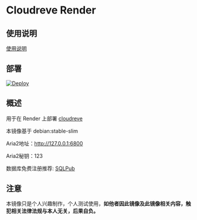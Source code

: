 # Cloudreve Render

## 使用说明
[使用说明](https://www.itansuo.info/444)

## 部署

[![Deploy](https://render.com/images/deploy-to-render-button.svg)](https://render.com/deploy)

## 概述

用于在 Render 上部署 [cloudreve](https://cloudreve.org/)

本镜像基于 debian:stable-slim

Aria2地址：http://127.0.0.1:6800

Aria2秘钥：123

数据库免费注册推荐: [SQLPub](http://mysql.sqlpub.com/)

## 注意

本镜像只是个人兴趣制作，个人测试使用，**如他者因此镜像及此镜像相关内容，触犯相关法律法规与本人无关，后果自负。**
